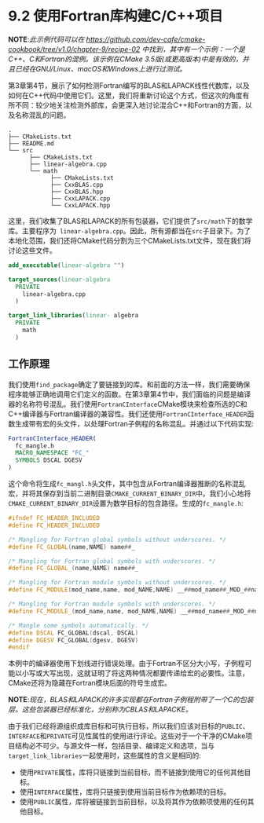 # 9.2 使用Fortran库构建C/C++项目

**NOTE**:*此示例代码可以在 https://github.com/dev-cafe/cmake-cookbook/tree/v1.0/chapter-9/recipe-02 中找到，其中有一个示例：一个是C++、C和Fortran的混例。该示例在CMake 3.5版(或更高版本)中是有效的，并且已经在GNU/Linux、macOS和Windows上进行过测试。*

第3章第4节，展示了如何检测Fortran编写的BLAS和LAPACK线性代数库，以及如何在C++代码中使用它们。这里，我们将重新讨论这个方式，但这次的角度有所不同：较少地关注检测外部库，会更深入地讨论混合C++和Fortran的方面，以及名称混乱的问题。

```shell
.
├── CMakeLists.txt
├── README.md
└── src
      ├── CMakeLists.txt
      ├── linear-algebra.cpp
      └── math
            ├── CMakeLists.txt
            ├── CxxBLAS.cpp
            ├── CxxBLAS.hpp
            ├── CxxLAPACK.cpp
            └── CxxLAPACK.hpp
```

这里，我们收集了BLAS和LAPACK的所有包装器，它们提供了`src/math`下的数学库。主要程序为` linear-algebra.cpp`。因此，所有源都当在`src`子目录下。为了本地化范围，我们还将CMake代码分割为三个CMakeLists.txt文件，现在我们将讨论这些文件。

```cmake
add_executable(linear-algebra "")

target_sources(linear-algebra
  PRIVATE
  	linear-algebra.cpp
  )

target_link_libraries(linear- algebra
  PRIVATE
  	math
  )
```

## 工作原理

我们使用`find_package`确定了要链接到的库。和前面的方法一样，我们需要确保程序能够正确地调用它们定义的函数。在第3章第4节中，我们面临的问题是编译器的名称符号混乱。我们使用`FortranCInterface`CMake模块来检查所选的C和C++编译器与Fortran编译器的兼容性。我们还使用`FortranCInterface_HEADER`函数生成带有宏的头文件，以处理Fortran子例程的名称混乱。并通过以下代码实现:

```cmake
FortranCInterface_HEADER(
  fc_mangle.h
  MACRO_NAMESPACE "FC_"
  SYMBOLS DSCAL DGESV
)
```

这个命令将生成`fc_mangl.h`头文件，其中包含从Fortran编译器推断的名称混乱宏，并将其保存到当前二进制目录`CMAKE_CURRENT_BINARY_DIR`中。我们小心地将`CMAKE_CURRENT_BINARY_DIR`设置为数学目标的包含路径。生成的`fc_mangle.h`:

```c++
#ifndef FC_HEADER_INCLUDED
#define FC_HEADER_INCLUDED

/* Mangling for Fortran global symbols without underscores. */
#define FC_GLOBAL(name,NAME) name##_

/* Mangling for Fortran global symbols with underscores. */
#define FC_GLOBAL_(name,NAME) name##_

/* Mangling for Fortran module symbols without underscores. */
#define FC_MODULE(mod_name,name, mod_NAME,NAME) __##mod_name##_MOD_##name

/* Mangling for Fortran module symbols with underscores. */
#define FC_MODULE_(mod_name,name, mod_NAME,NAME) __##mod_name##_MOD_##name

/* Mangle some symbols automatically. */
#define DSCAL FC_GLOBAL(dscal, DSCAL)
#define DGESV FC_GLOBAL(dgesv, DGESV)
#endif
```

本例中的编译器使用下划线进行错误处理。由于Fortran不区分大小写，子例程可能以小写或大写出现，这就证明了将这两种情况都要传递给宏的必要性。注意，CMake还将为隐藏在Fortran模块后面的符号生成宏。

**NOTE**:*现在，BLAS和LAPACK的许多实现都在Fortran子例程附带了一个C的包装层。这些包装器已经标准化，分别称为CBLAS和LAPACKE。*

由于我们已经将源组织成库目标和可执行目标，所以我们应该对目标的`PUBLIC`、`INTERFACE`和`PRIVATE`可见性属性的使用进行评论。这些对于一个干净的CMake项目结构必不可少。与源文件一样，包括目录、编译定义和选项，当与`target_link_libraries`一起使用时，这些属性的含义是相同的:

* 使用`PRIVATE`属性，库将只链接到当前目标，而不链接到使用它的任何其他目标。
* 使用`INTERFACE`属性，库将只链接到使用当前目标作为依赖项的目标。
* 使用`PUBLIC`属性，库将被链接到当前目标，以及将其作为依赖项使用的任何其他目标。